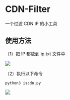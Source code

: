 # CDN-Filter
 一个过滤 CDN IP 的小工具

## 使用方法

（1）把 IP 都放到 ip.txt 文件中

![](https://github.com/NyDubh3/CDN-Filter/blob/main/images/image2.jpg?raw=true)

（2）执行以下命令

```
python3 iscdn.py
```

![](https://github.com/NyDubh3/CDN-Filter/blob/main/images/image1.jpg?raw=true)
